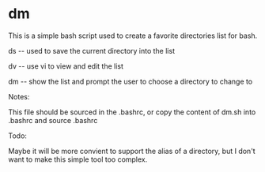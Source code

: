 dm
============================

This is a simple bash script used to create a favorite directories list for bash.

ds -- used to save the current directory into the list

dv -- use vi to view and edit the list

dm -- show the list and prompt the user to choose a directory to change to

Notes:

This file should be sourced in the .bashrc, or copy the content of dm.sh into .bashrc and source .bashrc

Todo:

Maybe it will be more convient to support the alias of a directory, but I don't want to make this simple tool too complex. 
